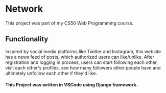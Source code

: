 # Network

This project was part of my CS50 Web Programming course. 

## Functionality

Inspired by social media platforms like Twitter and Instagram, this website has a news feed of posts, which authorized users can like/unlike. After registration and
logging in process, users can start following each other, visit each other's profiles, see how many followers other people have and ultimately unfollow each other if they'd
like.


#### This Project was written in VSCode using Django framework.
